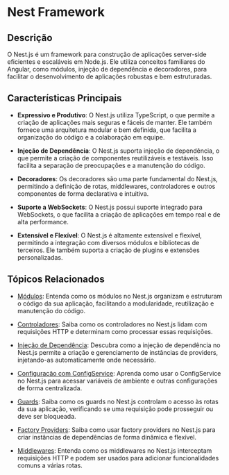 # Nest Framework

## Descrição

O Nest.js é um framework para construção de aplicações server-side eficientes e escaláveis em Node.js. Ele utiliza conceitos familiares do Angular, como módulos, injeção de dependência e decoradores, para facilitar o desenvolvimento de aplicações robustas e bem estruturadas.

## Características Principais

- **Expressivo e Produtivo**: O Nest.js utiliza TypeScript, o que permite a criação de aplicações mais seguras e fáceis de manter. Ele também fornece uma arquitetura modular e bem definida, que facilita a organização do código e a colaboração em equipe.

- **Injeção de Dependência**: O Nest.js suporta injeção de dependência, o que permite a criação de componentes reutilizáveis e testáveis. Isso facilita a separação de preocupações e a manutenção do código.

- **Decoradores**: Os decoradores são uma parte fundamental do Nest.js, permitindo a definição de rotas, middlewares, controladores e outros componentes de forma declarativa e intuitiva.

- **Suporte a WebSockets**: O Nest.js possui suporte integrado para WebSockets, o que facilita a criação de aplicações em tempo real e de alta performance.

- **Extensível e Flexível**: O Nest.js é altamente extensível e flexível, permitindo a integração com diversos módulos e bibliotecas de terceiros. Ele também suporta a criação de plugins e extensões personalizadas.

## Tópicos Relacionados

- [Módulos](./NEST_MODULE.MD): Entenda como os módulos no Nest.js organizam e estruturam o código da sua aplicação, facilitando a modularidade, reutilização e manutenção do código.
  
- [Controladores](./NEST_CONTROLLERS.MD): Saiba como os controladores no Nest.js lidam com requisições HTTP e determinam como processar essas requisições.

- [Injeção de Dependência](./NEST_PROVIDERS.MD): Descubra como a injeção de dependência no Nest.js permite a criação e gerenciamento de instâncias de providers, injetando-as automaticamente onde necessário.

- [Configuração com ConfigService](./NEST_CONFIG_SERVICE.MD): Aprenda como usar o ConfigService no Nest.js para acessar variáveis de ambiente e outras configurações de forma centralizada.

- [Guards](./NEST_GUARDS.MD): Saiba como os guards no Nest.js controlam o acesso às rotas da sua aplicação, verificando se uma requisição pode prosseguir ou deve ser bloqueada.

- [Factory Providers](./NEST_FACTORY.MD): Saiba como usar factory providers no Nest.js para criar instâncias de dependências de forma dinâmica e flexível.

- [Middlewares](./NEST_MIDDLEWARES.MD): Entenda como os middlewares no Nest.js interceptam requisições HTTP e podem ser usados para adicionar funcionalidades comuns a várias rotas.